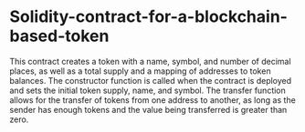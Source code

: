 # Solidity-contract-for-a-blockchain-based-token
This contract creates a token with a name, symbol, and number of decimal places, as well as a total supply and a mapping of addresses to token balances. The constructor function is called when the contract is deployed and sets the initial token supply, name, and symbol. The transfer function allows for the transfer of tokens from one address to another, as long as the sender has enough tokens and the value being transferred is greater than zero.
